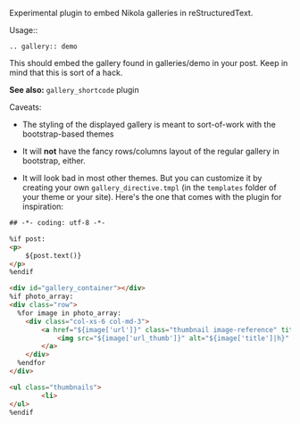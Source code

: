 Experimental plugin to embed Nikola galleries in reStructuredText.

Usage::

    .. gallery:: demo

This should embed the gallery found in galleries/demo in your post.
Keep in mind that this is sort of a hack.

**See also:** `gallery_shortcode` plugin

Caveats:

* The styling of the displayed gallery is meant to sort-of-work
with the bootstrap-based themes

* It will **not** have the fancy rows/columns layout of the regular
gallery in bootstrap, either.

* It will look bad in most other themes. But you can customize it by
creating your own `gallery_directive.tmpl` (in the `templates` folder of your
theme or your site). Here's the one that comes with the plugin for inspiration:

```html
## -*- coding: utf-8 -*-

%if post:
<p>
    ${post.text()}
</p>
%endif

<div id="gallery_container"></div>
%if photo_array:
<div class="row">
  %for image in photo_array:
    <div class="col-xs-6 col-md-3">
        <a href="${image['url']}" class="thumbnail image-reference" title="${image['title']|h}">
            <img src="${image['url_thumb']}" alt="${image['title']|h}" />
        </a>
    </div>
  %endfor
</div>

<ul class="thumbnails">
        <li>
</ul>
%endif
```


